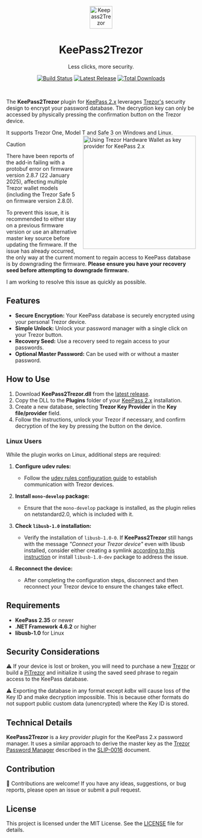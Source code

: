 <p align="center"><img src="images/kp2t_logo.svg" alt="Keepass2Trezor" height="60"/></p>

<h1 align="center">KeePass2Trezor</h1>
<p align="center">Less clicks, more security.</p>

<p align="center">
  <a href="https://github.com/vnau/keepass2trezor/actions/workflows/build.yml"><img src="https://github.com/vnau/keepass2trezor/actions/workflows/build.yml/badge.svg?color=gray" alt="Build Status"/></a>
  <a href="https://github.com/vnau/keepass2trezor/releases/latest"><img src="https://img.shields.io/github/release/vnau/keepass2trezor" alt="Latest Release"/></a>
  <a href="https://github.com/vnau/keepass2trezor/releases/latest/download/keepass2trezor.zip"><img src="https://img.shields.io/github/downloads/vnau/keepass2trezor/total.svg" alt="Total Downloads"/></a>
</p>
<br/>

The **KeePass2Trezor** plugin for [KeePass 2.x](https://keepass.info/) leverages [Trezor's](https://trezor.io/) security design to encrypt your password database. The decryption key can only be accessed by physically pressing the confirmation button on the Trezor device.

It supports Trezor One, Model T and Safe 3 on Windows and Linux.
<img align="right" width="300" height="300" alt="Using Trezor Hardware Wallet as key provider for KeePass 2.x" src="images/kp2t_animation.gif">

> [!CAUTION]
> There have been reports of the add-in failing with a protobuf error on firmware version 2.8.7 (22 January 2025), affecting multiple Trezor wallet models (including the Trezor Safe 5 on firmware version 2.8.0).
>
> To prevent this issue, it is recommended to either stay on a previous firmware version or use an alternative master key source before updating the firmware.
> If the issue has already occurred, the only way at the current moment to regain access to KeePass database is by downgrading the firmware. **Please ensure you have your recovery seed before attempting to downgrade firmware.**
>
> I am working to resolve this issue as quickly as possible.

## Features

- **Secure Encryption:** Your KeePass database is securely encrypted using your personal Trezor device.
- **Simple Unlock:** Unlock your password manager with a single click on your Trezor button.
- **Recovery Seed:** Use a recovery seed to regain access to your passwords.
- **Optional Master Password:** Can be used with or without a master password.

## How to Use

1. Download **KeePass2Trezor.dll** from the [latest release](https://github.com/vnau/keepass2trezor/releases).
2. Copy the DLL to the **Plugins** folder of your [KeePass 2.x](https://keepass.info/) installation.
3. Create a new database, selecting **Trezor Key Provider** in the **Key file/provider** field.
4. Follow the instructions, unlock your Trezor if necessary, and confirm decryption of the key by pressing the button on the device.

### Linux Users

While the plugin works on Linux, additional steps are required:

1. **Configure udev rules:**
   - Follow the [udev rules configuration guide](https://trezor.io/learn/a/udev-rules) to establish communication with Trezor devices.

2. **Install `mono-develop` package:**
   - Ensure that the `mono-develop` package is installed, as the plugin relies on netstandard2.0, which is included with it.

3. **Check `libusb-1.0` installation:**
   - Verify the installation of `libusb-1.0-0`. If **KeePass2Trezor** still hangs with the message _"Connect your Trezor device"_ even with libusb installed, consider either creating a symlink [according to this instruction](https://github.com/LibUsbDotNet/LibUsbDotNet?tab=readme-ov-file#linux-users) or install `libusb-1.0-dev` package to address the issue.

4. **Reconnect the device:**
   - After completing the configuration steps, disconnect and then reconnect your Trezor device to ensure the changes take effect.

## Requirements

- **KeePass 2.35** or newer
- **.NET Framework 4.6.2** or higher
- **libusb-1.0** for Linux

## Security Considerations

⚠ If your device is lost or broken, you will need to purchase a new [Trezor](https://trezor.io/) or build a [PiTrezor](https://www.pitrezor.com) and initialize it using the saved seed phrase to regain access to the KeePass database.

⚠ Exporting the database in any format except _kdbx_ will cause loss of the Key ID and make decryption impossible. This is because other formats do not support public custom data (unencrypted) where the Key ID is stored.

## Technical Details

**KeePass2Trezor** is a _key provider plugin_ for the KeePass 2.x password manager. It uses a similar approach to derive the master key as the [Trezor Password Manager](https://trezor.io/passwords/) described in the [SLIP-0016](https://github.com/satoshilabs/slips/blob/master/slip-0016.md) document.

## Contribution

🌱 Contributions are welcome! If you have any ideas, suggestions, or bug reports, please open an issue or submit a pull request.

## License

This project is licensed under the MIT License. See the [LICENSE](LICENSE) file for details.
